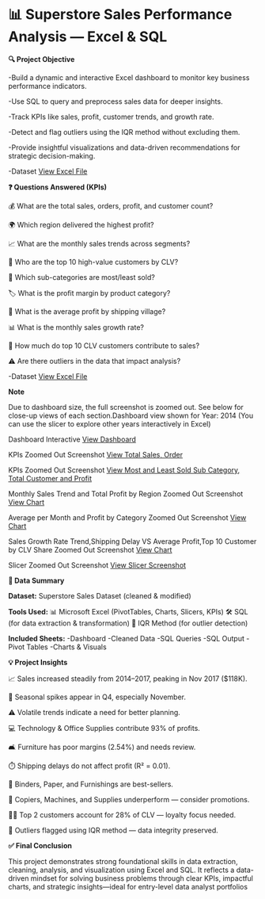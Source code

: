 # **📊 Superstore Sales Performance Analysis — Excel & SQL**

**🔍 Project Objective**

-Build a dynamic and interactive Excel dashboard to monitor key business performance indicators.

-Use SQL to query and preprocess sales data for deeper insights.

-Track KPIs like sales, profit, customer trends, and growth rate.

-Detect and flag outliers using the IQR method without excluding them.

-Provide insightful visualizations and data-driven recommendations for strategic decision-making.

-Dataset <a href="https://github.com/Sivasankari1823/Sales-Performance-Dashboard/blob/d9f201ae5142de95279bae21001a6b818e258a1a/Superstore%20Sales%20Performance%20Analysis.xlsx
">View Excel File </a>

**❓ Questions Answered (KPIs)**

💰 What are the total sales, orders, profit, and customer count?

🌍 Which region delivered the highest profit?

📈 What are the monthly sales trends across segments?

👤 Who are the top 10 high-value customers by CLV?

🛒 Which sub-categories are most/least sold?

🏷️ What is the profit margin by product category?

📍 What is the average profit by shipping village?

📊 What is the monthly sales growth rate?

🎯 How much do top 10 CLV customers contribute to sales?

⚠️ Are there outliers in the data that impact analysis?

-Dataset <a href="https://github.com/Sivasankari1823/Sales-Performance-Dashboard/blob/d9f201ae5142de95279bae21001a6b818e258a1a/Superstore%20Sales%20Performance%20Analysis.xlsx
">View Excel File </a>

**Note**

Due to dashboard size, the full screenshot is zoomed out. See below for close-up views of each section.Dashboard view shown for Year: 2014 (You can use the slicer to explore other years interactively in Excel)

Dashboard Interactive <a href="https://github.com/Sivasankari1823/Sales-Performance-Dashboard/commit/6e85dcadd1514409d03867ebc84e601f66171fad">View Dashboard</a>


KPIs Zoomed Out Screenshot <a href="https://github.com/Sivasankari1823/Sales-Performance-Dashboard/commit/497f7e45390697908988adad75c8da645816b8f2">View Total Sales, Order</a>

KPIs Zoomed Out Screenshot <a href="https://github.com/Sivasankari1823/Sales-Performance-Dashboard/commit/cf216880c5d5bcc024817fad9f2a3153a692d8eb">View Most and Least Sold Sub Category, Total Customer and Profit</a>

Monthly Sales Trend and Total Profit by Region Zoomed Out Screenshot <a href="https://github.com/Sivasankari1823/Sales-Performance-Dashboard/commit/101a29c9dffb3e0cc455883fed325abfead5b241">View Chart </a>

Average per Month and Profit by Category Zoomed Out Screenshot <a href="https://github.com/Sivasankari1823/Sales-Performance-Dashboard/commit/a63e67c8553b3c38f214f5d2d8cd26f13878aecd">View Chart </a>

Sales Growth Rate Trend,Shipping Delay VS Average Profit,Top 10 Customer by CLV Share Zoomed Out Screenshot <a href="https://github.com/Sivasankari1823/Sales-Performance-Dashboard/commit/6853de02401f9e43a8cb7e5328ce2cc5a3a3ebf3">View Chart </a>

Slicer Zoomed Out Screenshot <a href="https://github.com/Sivasankari1823/Sales-Performance Dashboard/commit/48ae1d2772b0847dfe8ea2e6c7d8e46825928813">View Slicer Screenshot </a>




**🧾 Data Summary**

**Dataset:** Superstore Sales Dataset (cleaned & modified)

**Tools Used:**
📊 Microsoft Excel (PivotTables, Charts, Slicers, KPIs)
🛠️ SQL (for data extraction & transformation)
📏 IQR Method (for outlier detection)

**Included Sheets:**
-Dashboard
-Cleaned Data
-SQL Queries
-SQL Output
-Pivot Tables
-Charts & Visuals

**💡 Project Insights**

📈 Sales increased steadily from 2014–2017, peaking in Nov 2017 ($118K).

📆 Seasonal spikes appear in Q4, especially November.

⚠️ Volatile trends indicate a need for better planning.

💻 Technology & Office Supplies contribute 93% of profits.

🛋️ Furniture has poor margins (2.54%) and needs review.

⏱️ Shipping delays do not affect profit (R² = 0.01).

🧾 Binders, Paper, and Furnishings are best-sellers.

🔻 Copiers, Machines, and Supplies underperform — consider promotions.

🧑‍💼 Top 2 customers account for 28% of CLV — loyalty focus needed.

🚩 Outliers flagged using IQR method — data integrity preserved.

**✅ Final Conclusion**

This project demonstrates strong foundational skills in data extraction, cleaning, analysis, and visualization using Excel and SQL. It reflects a data-driven mindset for solving business problems through clear KPIs, impactful charts, and strategic insights—ideal for entry-level data analyst portfolios
